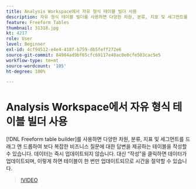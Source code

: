 ```yaml
---
title: Analysis Workspace에서 자유 형식 테이블 빌더 사용
description: 자유 형식 테이블 빌더를 사용하면 다양한 차원, 분류, 지표 및 세그먼트를 드래그 앤 드롭하여 보다 복잡한 비즈니스 질문에 대한 답변을 제공하는 표를 작성할 수 있습니다. 데이터는 즉시 업데이트되지 않지만 대신 “작성”을 클릭하면 데이터가 업데이트되며, 이렇게 하면 테이블이 한 번만 업데이트되므로 시간을 절약할 수 있습니다.
feature: Freeform Tables
thumbnail: 31318.jpg
kt: 4217
role: User
level: Beginner
exl-id: 4cf94512-e4e4-418f-b759-db5feff272e6
source-git-commit: 84984ad9bf65cfc69117e40ac0e0cfe503cac5e5
workflow-type: tm+mt
source-wordcount: '105'
ht-degree: 100%

---
```


# Analysis Workspace에서 자유 형식 테이블 빌더 사용

[!DNL Freeform table builder]를 사용하면 다양한 차원, 분류, 지표 및 세그먼트를 드래그 앤 드롭하여 보다 복잡한 비즈니스 질문에 대한 답변을 제공하는 테이블을 작성할 수 있습니다. 데이터는 즉시 업데이트되지 않습니다. 대신 “작성”을 클릭하면 데이터가 업데이트되며, 이렇게 하면 테이블이 한 번만 업데이트되므로 시간을 절약할 수 있습니다.

>[!VIDEO](https://video.tv.adobe.com/v/33275/?quality=12&learn=on&captions=kor)

